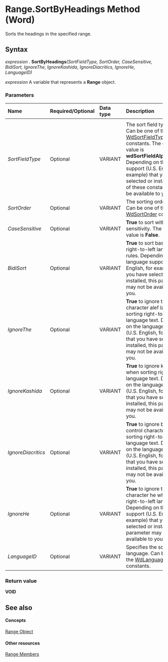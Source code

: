 
# Range.SortByHeadings Method (Word)

Sorts the headings in the specified range.


## Syntax

 _expression_ . **SortByHeadings**_(SortFieldType,_ _SortOrder,_ _CaseSensitive,_ _BidiSort,_ _IgnoreThe,_ _IgnoreKashida,_ _IgnoreDiacritics,_ _IgnoreHe,_ _LanguageID)_

 _expression_ A variable that represents a **Range** object.


### Parameters



|**Name**|**Required/Optional**|**Data type**|**Description**|
|:-----|:-----|:-----|:-----|
|||||
| _SortFieldType_|Optional|VARIANT|The sort field type to use. Can be one of the [WdSortFieldType](b1608991-736f-bcf0-bb7d-4ab08818833b.md) constants. The default value is **wdSortFieldAlphanumeric**. Depending on the language support (U.S. English, for example) that you have selected or installed, some of these constants may not be available to you.|
| _SortOrder_|Optional|VARIANT|The sorting order to use. Can be one of the [WdSortOrder](d532202f-3622-9b74-0bd9-85e446c3b616.md) constants.|
| _CaseSensitive_|Optional|VARIANT| **True** to sort with case sensitivity. The default value is **False**.|
| _BidiSort_|Optional|VARIANT| **True** to sort based on right-to-left language rules. Depending on the language support (U.S. English, for example) that you have selected or installed, this parameter may not be available to you.|
| _IgnoreThe_|Optional|VARIANT| **True** to ignore the Arabic character alef lam when sorting right-to-left language text. Depending on the language support (U.S. English, for example) that you have selected or installed, this parameter may not be available to you.|
| _IgnoreKashida_|Optional|VARIANT| **True** to ignore kashidas when sorting right-to-left language text. Depending on the language support (U.S. English, for example) that you have selected or installed, this parameter may not be available to you.|
| _IgnoreDiacritics_|Optional|VARIANT| **True** to ignore bidirectional control characters when sorting right-to-left language text. Depending on the language support (U.S. English, for example) that you have selected or installed, this parameter may not be available to you.|
| _IgnoreHe_|Optional|VARIANT| **True** to ignore the Hebrew character he when sorting right-to-left language text. Depending on the language support (U.S. English, for example) that you have selected or installed, this parameter may not be available to you.|
| _LanguageID_|Optional|VARIANT|Specifies the sorting language. Can be one of the [WdLanguageID](9b3ef147-95f3-0eb6-db0c-0166fe7d2da2.md) constants.|

### Return value

 **VOID**


## See also


#### Concepts


[Range Object](15a7a1c4-5f3f-5b6e-60e9-29688de3f274.md)
#### Other resources


[Range Members](3c4a36d9-2a80-5aaf-827b-275a52bfa193.md)

